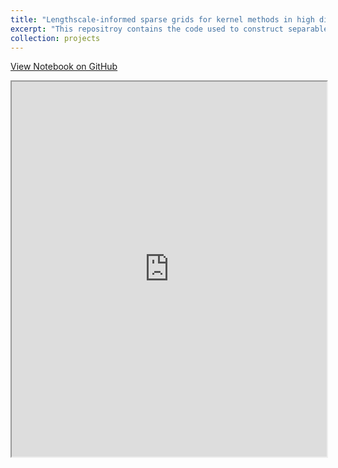 ```yaml
---
title: "Lengthscale-informed sparse grids for kernel methods in high dimensions"
excerpt: "This repositroy contains the code used to construct separable Matern kernel interpolants (Gaussian processes) on lengthscale-informed sparse grid (LISG) designs for approximating functions in high dimensions. <br/><img src='/images/LISG (cropped) (pdfresizer.com).pdf'>"
collection: projects
---
```

[View Notebook on GitHub](https://github.com/elliot-addy/LISG/blob/main/LISG_tutorial.ipynb)
<iframe src="https://nbviewer.org/github/elliot-addy/LISG/blob/main/LISG_tutorial.ipynb" width="100%" height="600px"></iframe>
